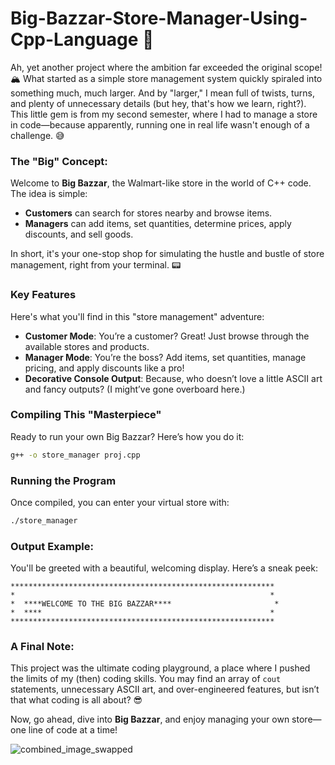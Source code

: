 # Big-Bazzar-Store-Manager-Using-Cpp-Language 🛒

Ah, yet another project where the ambition far exceeded the original scope! 🏔️ What started as a simple store management system quickly spiraled into something much, much larger. And by "larger," I mean full of twists, turns, and plenty of unnecessary details (but hey, that's how we learn, right?). This little gem is from my second semester, where I had to manage a store in code—because apparently, running one in real life wasn't enough of a challenge. 😅

### The "Big" Concept:
Welcome to **Big Bazzar**, the Walmart-like store in the world of C++ code. The idea is simple: 
- **Customers** can search for stores nearby and browse items.
- **Managers** can add items, set quantities, determine prices, apply discounts, and sell goods.

In short, it's your one-stop shop for simulating the hustle and bustle of store management, right from your terminal. 📟

### Key Features
Here's what you'll find in this "store management" adventure:
- **Customer Mode**: You’re a customer? Great! Just browse through the available stores and products.
- **Manager Mode**: You’re the boss? Add items, set quantities, manage pricing, and apply discounts like a pro!
- **Decorative Console Output**: Because, who doesn’t love a little ASCII art and fancy outputs? (I might’ve gone overboard here.)

### Compiling This "Masterpiece"
Ready to run your own Big Bazzar? Here’s how you do it:
```bash
g++ -o store_manager proj.cpp
```

### Running the Program
Once compiled, you can enter your virtual store with:
```bash
./store_manager
```

### Output Example:
You'll be greeted with a beautiful, welcoming display. Here’s a sneak peek:
```
***********************************************************
*                                                         *
*  ****WELCOME TO THE BIG BAZZAR****                       *
*  ****                                                   *
***********************************************************
```

### A Final Note:
This project was the ultimate coding playground, a place where I pushed the limits of my (then) coding skills. You may find an array of `cout` statements, unnecessary ASCII art, and over-engineered features, but isn’t that what coding is all about? 😎

Now, go ahead, dive into **Big Bazzar**, and enjoy managing your own store—one line of code at a time!


![combined_image_swapped](https://github.com/user-attachments/assets/efc5d7ae-27f4-441c-ab86-e109f09377d7)

